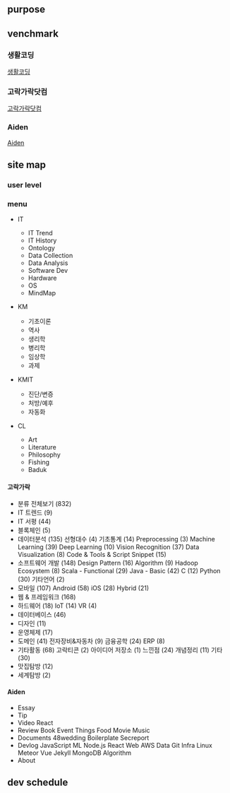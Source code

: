 ## purpose

## venchmark

### 생활코딩
[생활코딩](https://opentutorials.org/course/1)


### 고락가락닷컴
[고락가락닷컴](http://gorakgarak.tistory.com/)

### Aiden
[Aiden](https://isme2n.github.io/)

## site map

### user level

### menu
- IT
  - IT Trend
  - IT History
  - Ontology
  - Data Collection
  - Data Analysis
  - Software Dev
  - Hardware
  - OS
  - MindMap
- KM
  - 기초이론
  - 역사
  - 생리학
  - 병리학
  - 임상학
  - 과제

- KMIT
  - 진단/변증
  - 처방/예후
  - 자동화

- CL
  - Art
  - Literature
  - Philosophy
  - Fishing
  - Baduk




#### 고락가락
* 분류 전체보기	(832)
* IT 트렌드	(9)
* IT 서평	(44)
* 블록체인	(5)
* 데이터분석	(135)
선형대수 (4)
기초통계 (14)
Preprocessing (3)
Machine Learning (39)
Deep Learning (10)
Vision Recognition (37)
Data Visualization (8)
Code & Tools & Script Snippet (15)
* 소프트웨어 개발	(148)
Design Pattern (16)
Algorithm (9)
Hadoop Ecosystem (8)
Scala - Functional (29)
Java - Basic (42)
C (12)
Python (30)
기타언어 (2)
* 모바일	(107)
Android (58)
iOS (28)
Hybrid (21)
* 웹 & 프레임워크	(168)
* 하드웨어	(18)
IoT (14)
VR (4)
* 데이터베이스	(46)
* 디자인	(11)
* 운영체제	(17)
* 도메인	(41)
전자장비&자동차 (9)
금융공학 (24)
ERP (8)
* 기타활동	(68)
고락티콘 (2)
아이디어 저장소 (1)
느낀점 (24)
개념정리 (11)
기타 (30)
* 맛집탐방	(12)
* 세계탐방	(2)


#### Aiden
* Essay
* Tip
* Video
  React
* Review
  Book
  Event
  Things
  Food
  Movie
  Music
* Documents
  48wedding
  Boilerplate
  Secreport
* Devlog
  JavaScript
  ML
  Node.js
  React
  Web
  AWS
  Data
  Git
  Infra
  Linux
  Meteor
  Vue
  Jekyll
  MongoDB
  Algorithm
* About


## dev schedule


